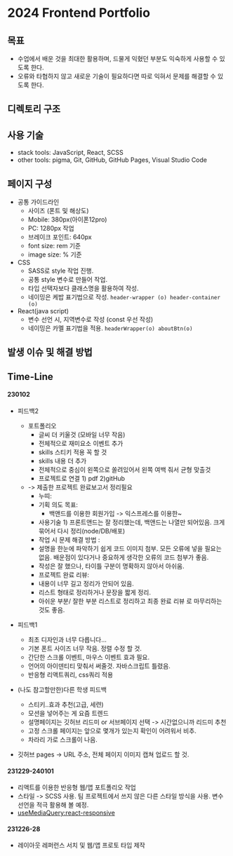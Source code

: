 # 2024 Frontend Portfolio

## 목표

- 수업에서 배운 것을 최대한 활용하며, 드물게 익혔던 부분도 익숙하게 사용할 수 있도록 한다.
- 오류와 타협하지 않고 새로운 기술이 필요하다면 따로 익혀서 문제를 해결할 수 있도록 한다.

## 디렉토리 구조

## 사용 기술

- stack tools: JavaScript, React, SCSS
- other tools: pigma, Git, GitHub, GitHub Pages, Visual Studio Code

## 페이지 구성

- 공통 가이드라인
  - 사이즈 (폰트 및 해상도)
  - Mobile: 380px(아이폰12pro)
  - PC: 1280px 작업
  - 브레이크 포인트: 640px
  - font size: rem 기준
  - image size: % 기준
- CSS
  - SASS로 style 작업 진행.
  - 공통 style 변수로 만들어 작업.
  - 타입 선택자보다 클래스명을 활용하여 작성.
  - 네이밍은 케밥 표기법으로 작성.
    `header-wrapper (o) header-container (o)`
- React(java script)
  - 변수 선언 시, 지역변수로 작성 (const 우선 작성)
  - 네이밍은 카멜 표기법을 적용.
    `headerWrapper(o) aboutBtn(o)`

## 발생 이슈 및 해결 방법

## Time-Line

#### 230102

- 피드백2

  - 포트폴리오
    - 글씨 더 키울것 (모바일 너무 작음)
    - 전체적으로 재미요소 이벤트 추가
    - skills 스티키 적용 꼭 할 것
    - skills 내용 더 추가
    - 전체적으로 중심이 왼쪽으로 쏠려있어서 왼쪽 여백 줘서 균형 맞출것
    - 프로젝트로 연결 1) pdf 2)gitHub
  - -> 제출한 프로젝트 완료보고서 정리필요
    - 누띠:
    - 기획 의도 목표:
      - 백앤드를 이용한 회원가입 -> 익스프레스를 이용한~
    - 사용기술 1) 프론트앤드는 잘 정리했는데, 백앤드는 나열만 되어있음. 크게 묶어서 다시 정리(node/DB/배포)
    - 작업 시 문제 해결 방법 :
    - 설명을 한눈에 파악하기 쉽게 코드 이미지 첨부. 모든 오류에 넣을 필요는 없음. 배운점이 있다거나 중요하게 생각한 오류의 코드 첨부가 좋음.
    - 작성은 잘 했으나, 타이틀 구분이 명확하지 않아서 아쉬움.
    - 프로젝트 완료 리뷰:
    - 내용이 너무 길고 정리가 안되어 있음.
    - 리스트 형태로 정리하거나 문장을 짧게 정리.
    - 아쉬운 부분/ 잘한 부분 리스트로 정리하고 최종 완료 리뷰 로 마무리하는 것도 좋음.

- 피드백1

  - 최초 디자인과 너무 다릅니다...
  - 기본 폰트 사이즈 너무 작음. 정렬 수정 할 것.
  - 간단한 스크롤 이벤트, 마우스 이벤트 효과 필요.
  - 언어의 아이덴티티 맞춰서 써줄것. 자바스크립트 틀렸음.
  - 반응형 리액트쿼리, css쿼리 적용

- (나도 참고할만한)다른 학생 피드백

  - 스티키..효과 추천(고급, 세련)
  - 모션을 넣어주는 게 요즘 트렌드
  - 설명페이지는 깃허브 리드미 or 서브페이지 선택 -> 시간없으니까 리드미 추천
  - 고정 스크롤 페이지는 앞으로 몇개가 있는지 확인이 어려워서 비추.
  - 차라리 가로 스크롤이 나음.

- 깃허브 pages -> URL 주소, 전체 페이지 이미지 캡쳐 업로드 할 것.

#### 231229-240101

- 리액트를 이용한 반응형 웹/앱 포트폴리오 작업
- 스타일 -> SCSS 사용. 팀 프로젝트에서 쓰지 않은 다른 스타일 방식을 사용. 변수 선언을 적극 활용해 볼 예정.
- [useMediaQuery:react-responsive](https://www.npmjs.com/package/react-responsive)

#### 231226-28

- 레이아웃 레퍼런스 서치 및 웹/앱 프로토 타입 제작
